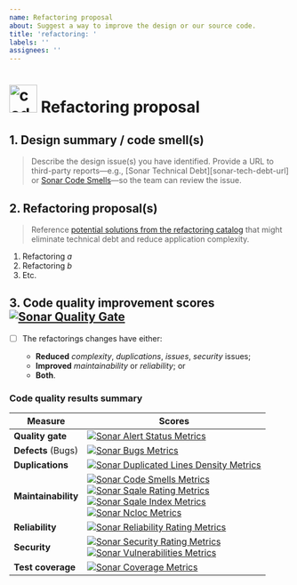 ```yaml
---
name: Refactoring proposal
about: Suggest a way to improve the design or our source code.
title: 'refactoring: '
labels: ''
assignees: ''
---
```


# <img align="bottom" alt="code" height="50" width="50" src="https://cdnjs.cloudflare.com/ajax/libs/octicons/8.3.0/svg/code.svg"> Refactoring proposal

## 1. Design summary / code smell(s)

> Describe the design issue(s) you have identified. Provide a URL to third-party
> reports—e.g., [Sonar Technical Debt][sonar-tech-debt-url] or [Sonar Code
> Smells][sonar-code-smells-url]—so the team can review the issue.

## 2. Refactoring proposal(s)

> Reference [potential solutions from the refactoring
> catalog][refactoring-catalog-url] that might eliminate technical debt and
> reduce application complexity.

1. Refactoring _a_
2. Refactoring _b_
3. Etc.

## 3. Code quality improvement scores [![Sonar Quality Gate][sonar-alert-status-badge]][sonar-alert-status-url]

- [ ] The refactorings changes have either:

  - **Reduced** _complexity_, _duplications_, _issues_, _security_ issues;
  - **Improved** _maintainability_ or _reliability_; or
  - **Both**.

### Code quality results summary

| Measure             | Scores                                                                                                                                                                                                                                                                                                                |
| ------------------- | --------------------------------------------------------------------------------------------------------------------------------------------------------------------------------------------------------------------------------------------------------------------------------------------------------------------- |
| **Quality gate**    | [![Sonar Alert Status Metrics][sonar-alert-status-badge]][sonar-alert-status-url]                                                                                                                                                                                                                                     |
| **Defects** (Bugs)  | [![Sonar Bugs Metrics][sonar-bugs-badge]][sonar-bugs-url]                                                                                                                                                                                                                                                             |
| **Duplications**    | [![Sonar Duplicated Lines Density Metrics][sonar-duplicated-lines-density-badge]][sonar-duplicated-lines-density-url]                                                                                                                                                                                                 |
| **Maintainability** | [![Sonar Code Smells Metrics][sonar-code-smells-badge]][sonar-code-smells-url]<br>[![Sonar Sqale Rating Metrics][sonar-sqale-rating-badge]][sonar-sqale-rating-url]<br>[![Sonar Sqale Index Metrics][sonar-sqale-index-badge]][sonar-sqale-index-url]<br>[![Sonar Ncloc Metrics][sonar-ncloc-badge]][sonar-ncloc-url] |
| **Reliability**     | [![Sonar Reliability Rating Metrics][sonar-reliability-rating-badge]][sonar-reliability-rating-url]                                                                                                                                                                                                                   |
| **Security**        | [![Sonar Security Rating Metrics][sonar-security-rating-badge]][sonar-security-rating-url]<br>[![Sonar Vulnerabilities Metrics][sonar-vulnerabilities-badge]][sonar-vulnerabilities-url]                                                                                                                              |
| **Test coverage**   | [![Sonar Coverage Metrics][sonar-coverage-badge]][sonar-coverage-url]                                                                                                                                                                                                                                                 |

[refactoring-catalog-url]: https://refactoring.com/catalog/

<!-- SonarCloud badge refs -->

[sonar-alert-status-badge]:
  https://sonarcloud.io/api/project_badges/measure?project=commonality_archetypes-products&metric=alert_status&template=FLAT
[sonar-alert-status-url]:
  https://sonarcloud.io/dashboard?id=commonality_archetypes-products
[sonar-bugs-badge]:
  https://sonarcloud.io/api/project_badges/measure?project=commonality_archetypes-products&metric=bugs&template=FLAT
[sonar-bugs-url]: https://sonarcloud.io/dashboard?id=commonality_archetypes-products
[sonar-code-smells-badge]:
  https://sonarcloud.io/api/project_badges/measure?project=commonality_archetypes-products&metric=code_smells&template=FLAT
[sonar-code-smells-url]:
  https://sonarcloud.io/dashboard?id=commonality_archetypes-products
[sonar-coverage-badge]:
  https://sonarcloud.io/api/project_badges/measure?project=commonality_archetypes-products&metric=coverage&template=FLAT
[sonar-coverage-url]: https://sonarcloud.io/dashboard?id=commonality_archetypes-products
[sonar-duplicated-lines-density-badge]:
  https://sonarcloud.io/api/project_badges/measure?project=commonality_archetypes-products&metric=duplicated_lines_density&template=FLAT
[sonar-duplicated-lines-density-url]:
  https://sonarcloud.io/dashboard?id=commonality_archetypes-products
[sonar-ncloc-badge]:
  https://sonarcloud.io/api/project_badges/measure?project=commonality_archetypes-products&metric=ncloc&template=FLAT
[sonar-ncloc-url]: https://sonarcloud.io/dashboard?id=commonality_archetypes-products
[sonar-reliability-rating-badge]:
  https://sonarcloud.io/api/project_badges/measure?project=commonality_archetypes-products&metric=reliability_rating&template=FLAT
[sonar-reliability-rating-url]:
  https://sonarcloud.io/dashboard?id=commonality_archetypes-products
[sonar-security-rating-badge]:
  https://sonarcloud.io/api/project_badges/measure?project=commonality_archetypes-products&metric=security_rating&template=FLAT
[sonar-security-rating-url]:
  https://sonarcloud.io/dashboard?id=commonality_archetypes-products
[sonar-sqale-index-badge]:
  https://sonarcloud.io/api/project_badges/measure?project=commonality_archetypes-products&metric=sqale_index&template=FLAT
[sonar-sqale-index-url]:
  https://sonarcloud.io/dashboard?id=commonality_archetypes-products
[sonar-sqale-rating-badge]:
  https://sonarcloud.io/api/project_badges/measure?project=commonality_archetypes-products&metric=sqale_rating&template=FLAT
[sonar-sqale-rating-url]:
  https://sonarcloud.io/dashboard?id=commonality_archetypes-products
[sonar-vulnerabilities-badge]:
  https://sonarcloud.io/api/project_badges/measure?project=commonality_archetypes-products&metric=vulnerabilities&template=FLAT
[sonar-vulnerabilities-url]:
  https://sonarcloud.io/dashboard?id=commonality_archetypes-products

